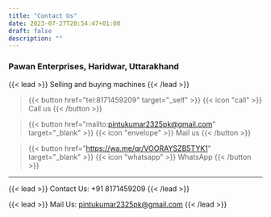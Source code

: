 ```yaml
---
title: "Contact Us"
date: 2023-07-27T20:54:47+01:00
draft: false
description: ""
---
```


### Pawan Enterprises, Haridwar, Uttarakhand
{{< lead >}}
Selling and buying machines
{{< /lead >}}

> {{< button href="tel:8171459209" target="_self" >}}
{{< icon "call" >}}
Call us
{{< /button >}} 

> {{< button href="mailto:pintukumar2325pk@gmail.com" target="_blank" >}}
{{< icon "envelope" >}}
Mail us
{{< /button >}}

> {{< button href="https://wa.me/qr/VOORAYSZB5TYK1" target="_blank" >}}
{{< icon "whatsapp" >}}
WhatsApp
{{< /button >}}

---

{{< lead >}}
Contact Us: +91 8171459209
{{< /lead >}}

{{< lead >}}
Mail Us: pintukumar2325pk@gmail.com
{{< /lead >}}



